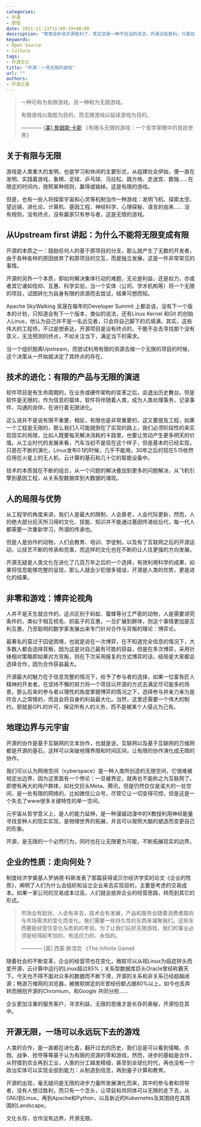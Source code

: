 ```yaml
---
categories:
- 开源
- 感悟
date: 2021-11-13T11:09:19+08:00
description: "常常会听说开源胜利了，其实这是一种不恰当的说法，开源没有胜利，只是在不断的发展下去，我们可以采用一个更为优雅的说法——嵌入，镶嵌于我们的现实生活。开源根本就不在意成功，而在乎的是一直开源下去，不断的让其所结成的累累硕果服务于人类，在无尽的未来，仍然继续。"
keywords:
- Open Source
- Culture
tags:
- 开源文化
title: "开源：一场无限的游戏"
url: ""
authors:
- 开源之道
---
```


> 一种可称为有限游戏，另一种称为无限游戏。
>
>  有限游戏以取胜为目的，而无限游戏以延续游戏为目的。
>
>  ————  [[美\] 詹姆斯·卡斯](https://book.douban.com/search/詹姆斯·卡斯) 《有限与无限的游戏：一个哲学家眼中的竞技世界》

## 关于有限与无限

游戏是人类重大的发明，也是学习和休闲的主要形式，从组建社会伊始，便一直在发明、实践着游戏，象棋、足球、乒乓球、马拉松、跳方格、走迷宫、数独......在限定的时间内，按照某种规则，赢得或输掉。这是有限的游戏。

但是，也有一些人将探索宇宙和心灵等机制当作一种游戏：发明飞机、探索太空、望远镜、进化论、计算机、基因工程、神经科学、心理探秘、语言的由来...... 没有规则，没有终点，没有赢家只有参与者，这是无限的游戏。

## 从Upstream first 讲起：为什么不能将无限变成有限

开源的本质之一：鼓励任何人的基于原项目的分支，那么就产生了无数的开发者，由于各种各样的原因放弃了和原项目的交互，而是独立发展，这是一件非常常见的事情。

开源的另外一个本质，即如何解决集体行动的难题，无论是利益，还是权力，亦或者其它诸如信仰、互惠、科学实验，当一个实体（公司、学术机构等）将一个无限的项目，试图转化为自身有限的资源而去尝试，结果可想而知。

Apache SkyWalking 吴晟在每年的Developer Summit 上都会说，没有下一个版本的计划，只知道会有下一个版本，类似的说法，还有Linux Kernel 和Git 的创始人Linus，他认为自己并不是一名远见者，只会将自己脚下的坑填满，其实，这些伟大的工程师，不过是想表达，开源项目是没有终点的，干脆不会去寻找那个没有意义，无法预测的终点，不如关注当下，满足当下的需求。

当一个组织脱离Upstream，而尝试利用有限的资源去做一个无限的项目的时候，这个决策从一开始就决定了其终点的存在。

## 技术的进化：有限的产品与无限的演进

软件项目是有生命周期的，在业务或硬件架构的变革之后，会退出历史舞台。但是软件是无限的，作为信息的载体，软件将伴随着人类，成为人类处理事务，记录事件、沟通的良伴，在进行着无限进化。

这么说并不是说有限不重要，相反，有限也是非常重要的，这又要提及工程，如果一个工程是无限的，那么我们人可能就倒在了实现的路上，我们必须阶段性的来实现现实的局限，比如人既要每天解决消耗的卡路里，也要让劳动产生更多明天的价值。从工业时代的发展来看，汽车当初不是现在这个样子，但是基本的已经实现，只是在不断的演化，Linux发布0.1的时候，几乎不能用，30年之后的现在5.15依然应用在火星上的无人机、云计算的基石和几十亿的智能设备中。

技术的本质就在不断的组合，从一个问题的解决叠加到更多的问题解决，从飞机引擎到基因工程，从关系型数据库到大数据的涌现。

## 人的局限与优势

从工程学的角度来讲，我们人是最大的限制，人会衰老，人会代际更新，然而，人的绝大部分后天所习得的文化、技能、知识并不能通过基因传递给后代，每一代人都需要一次重新学习，所谓的传承也。

但是人是协作的动物，人们会教育、培训、学徒制，以及有了互联网之后的开源运动，让技艺不断的传承和完善，而这样的文化也在不断的让人往更强的方向发展。

开源无疑是人类文化在进化了几百万年之后的一个选择，有效利用科学的成果，如果将信息能够完整的呈现，那么人就会少犯很多错误，开源是人类的优势，更是进化的结果。

## 非零和游戏：博弈论视角

人并不是天生就合作的，这点区别于蚂蚁、蜜蜂等分工严密的动物，人是需要讲究条件的，类似于相互梳毛、抓虱子的互惠，一旦扩展到群体，则这个事情更加是互利互惠。乃至聪明的数学家发展出来专门针对合作与背叛的理论：博弈论。

最著名的莫过于囚徒困境，也就是说在一次博弈，在不知道完全信息的情况下，大多数人都会选择背叛，因为这是对自己最有可能的获益，但是在多次博弈，采用针锋相对策略即如果对方背叛，则在下次采用报复的方式博弈的话，结局是大家都会选择合作，因为合作获益最大。

开源最大的魅力在于信息完整的情况下，给予了参与者的选择，如果一位富有匠人精神的开发者，在坚持不懈的努力将一个项目以开源的方式去满足尽可能多的场景，那么后来的参与者以理性的角度掌握博弈的情况之下，选择参与并亲力亲为是符合人之常情的，而且会将自身的利益最大化。当然，这里还需要一个伟大的制约，那就是GPL的许可，保证所有人的义务，而不是被某个人侵占为己有。

## 地理边界与元宇宙

开源的协作是基于互联网的文本协作，也就是说，互联网以及基于互联网的万维网都是开源的基石，这样可以突破地理界限和时间区间，让有限的协作演化成无限的协作。

我们可以认为网络空间（cyberspace）是一种人类所创造的无限空间，它很难被规定出边界，因为这里面有一个悖论：一旦被界定，就再也不能称之为互联网了。即使有再大的用户群体，如社交巨头Meta、腾讯，但是仍然仅仅是诺大的一处空间，是一处有限的网络的，比如微信公众号，尽管它让一切变得可控，但是这是一个失去了www很多关键特性的单一空间。

元宇宙从哲学意义上，是人的能力延伸，是一种漫威动漫中的X教授利用神经能量寻找变种人的现实实现，是物理世界的拓展，并且可以按照大脑的塑造而变更自己的形象。

开源，是无限的一个必然行为，同时也在让无限更为可能，不断拓展现实的边界。

## 企业的性质：走向何处？

制度经济学奠基人罗纳德·科斯发表了那篇获得诺贝尔经济学奖的论文《企业的性质》，阐明了人们为什么会组织和设立企业来去实现目的，主要是考虑的交易成本。如果一家公司的交易成本过高，人们就会放弃企业的经营思路，转而到其它的形式。

> 市场会有起伏，人会有来去，技术会有发展，产品和服务会随着消费者取向与市场需求的变化而变化。我们需要一些持久性的东西来凝聚我们。这些东西要能经受住变化与危机的考验。为了让我们玩好无限游戏，我们的事业必须是经得起考验的、有适应力的、永恒的。
>
>    ———— [英] 西蒙·斯涅克 《The Infinite Game》

随着社会的不断变革，企业的经营项也在变化，微软可以从视Linux为癌症转头而爱开源，云计算中运行的Linux超过85%；关系型数据库巨头Oracle曾经称霸天下，今天也不得不面对众多的数据而不断下滑，开源的关系和非关系已经超越闭源；畅游万维网的浏览器，被微软绑定的IE曾经份额占据80%以上，如今也丢弃转而拥抱开源的Chromium，和Google 共同分担......

企业更加注重的服务客户，寻求利益，无限的思维才是长存的奥秘，开源恰在其中。

## 开源无限，一场可以永远玩下去的游戏

人类的合作，是一直都在进化着，翻开过去的历史，我们总是可以看到侵略、杀戮、战争、抢夺等等基于认为有限的资源的零和游戏，然而，进步的基础是合作，从狩猎到农业再到工业，人类的分工越发精细，甚至到全球化时代，再也没有一个政治实体可以实现全部到能力：从制造到信息，再到量子计算和教育。

开源的出现，毫无疑问是无限的进步力量所发展演化而来，其中的参与者和领导者，没有人想过胜利，而只有一个念头，让项目和共同体可以无限的走下去，从GNU到Linux，再到Apache和Python，以及新近的Kubernetes及其围绕在其周围的Landscape。

文化长存，合作没有边界，开源无限。
